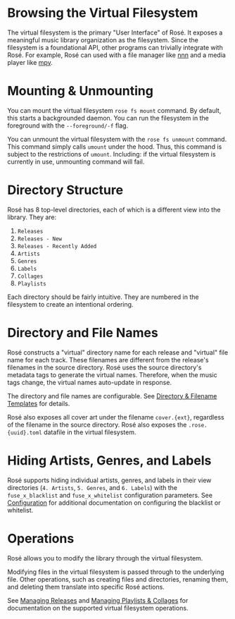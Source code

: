 # Browsing the Virtual Filesystem

The virtual filesystem is the primary "User Interface" of Rosé. It exposes a
meaningful music library organization as the filesystem. Since the filesystem
is a foundational API, other programs can trivially integrate with Rosé. For
example, Rosé can used with a file manager like [nnn](https://github.com/jarun/nnn)
and a media player like [mpv](https://mpv.io/).

# Mounting & Unmounting

You can mount the virtual filesystem `rose fs mount` command. By default, this
starts a backgrounded daemon. You can run the filesystem in the foreground with
the `--foreground/-f` flag.

You can unmount the virtual filesystem with the `rose fs unmount` command. This
command simply calls `umount` under the hood. Thus, this command is subject to
the restrictions of `umount`. Including: if the virtual filesystem is currently
in use, unmounting command will fail.

# Directory Structure

Rosé has 8 top-level directories, each of which is a different view into the
library. They are:

1. `Releases`
2. `Releases - New`
3. `Releases - Recently Added`
4. `Artists`
5. `Genres`
6. `Labels`
7. `Collages`
8. `Playlists`

Each directory should be fairly intuitive. They are numbered in the filesystem
to create an intentional ordering.

# Directory and File Names

Rosé constructs a "virtual" directory name for each release and "virtual" file
name for each track. These filenames are different from the release's filenames
in the source directory. Rosé uses the source directory's metadata tags to
generate the virtual names. Therefore, when the music tags change, the virtual
names auto-update in response.

The directory and file names are configurable. See [Directory & Filename
Templates](./TEMPLATES.md) for details.

Rosé also exposes all cover art under the filename `cover.{ext}`, regardless of
the filename in the source directory. Rosé also exposes the `.rose.{uuid}.toml`
datafile in the virtual filesystem.

# Hiding Artists, Genres, and Labels

Rosé supports hiding individual artists, genres, and labels in their view
directories (`4. Artists`, `5. Genres`, and `6. Labels`) with the
`fuse_x_blacklist` and `fuse_x_whitelist` configuration parameters. See
[Configuration](./CONFIGURATION.md) for additional documentation on configuring
the blacklist or whitelist.

# Operations

Rosé allows you to modify the library through the virtual filesystem.

Modifying files in the virtual filesystem is passed through to the underlying
file. Other operations, such as creating files and directories, renaming them,
and deleting them translate into specific Rosé actions.

See [Managing Releases](./RELEASES.md) and [Managing Playlists & Collages](./PLAYLISTS_COLLAGES.md)
for documentation on the supported virtual filesystem operations.

